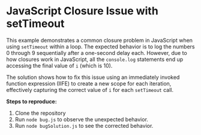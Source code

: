 # JavaScript Closure Issue with setTimeout

This example demonstrates a common closure problem in JavaScript when using `setTimeout` within a loop.  The expected behavior is to log the numbers 0 through 9 sequentially after a one-second delay each. However, due to how closures work in JavaScript, all the `console.log` statements end up accessing the final value of `i` (which is 10). 

The solution shows how to fix this issue using an immediately invoked function expression (IIFE) to create a new scope for each iteration, effectively capturing the correct value of `i` for each `setTimeout` call. 

**Steps to reproduce:** 

1.  Clone the repository
2.  Run `node bug.js` to observe the unexpected behavior.
3.  Run `node bugSolution.js` to see the corrected behavior.